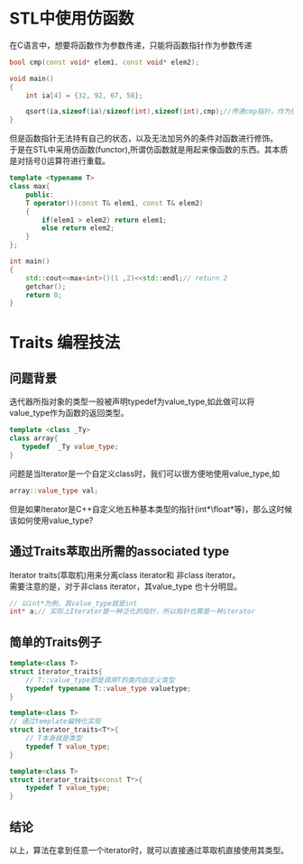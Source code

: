 # STL中使用仿函数
在C语言中，想要将函数作为参数传递，只能将函数指针作为参数传递
```C++
bool cmp(const void* elem1, const void* elem2);

void main()
{
    int ia[4] = {32, 92, 67, 58};

    qsort(ia,sizeof(ia)/sizeof(int),sizeof(int),cmp);//传递cmp指针，作为排序的策略
}
```
但是函数指针无法持有自己的状态，以及无法加另外的条件对函数进行修饰。  
于是在STL中采用仿函数(functor),所谓仿函数就是用起来像函数的东西。其本质是对括号()运算符进行重载。
```C++
template <typename T>
class max{
    public:
    T operator()(const T& elem1, const T& elem2)
    {
        if(elem1 > elem2) return elem1;
        else return elem2;
    }
};

int main()
{
    std::cout<<max<int>()(1 ,2)<<std::endl;// return 2
    getchar();
    return 0;
}
```
# Traits 编程技法
## 问题背景
迭代器所指对象的类型一般被声明typedef为value_type,如此做可以将value_type作为函数的返回类型。  
```C++
template <class _Ty>
class array{
   typedef  _Ty value_type;
}
```
问题是当Iterator是一个自定义class时，我们可以很方便地使用value_type,如
```C++
array::value_type val;
```
但是如果Iterator是C++自定义地五种基本类型的指针(int*\float*等)，那么这时候该如何使用value_type?

## 通过Traits萃取出所需的associated type
Iterator traits(萃取机)用来分离class iterator和 非class iterator。  
需要注意的是，对于非class iterator，其value_type 也十分明显。
```C++
// 以int*为例，其value_type就是int
int* a;// 实际上Iterator是一种泛化的指针，所以指针也算是一种iterator
```
## 简单的Traits例子
```C++
template<class T>
struct iterator_traits{
    // T::value_type即是调用T的类内自定义类型
    typedef typename T::value_type valuetype;
}

template<class T>
// 通过template偏特化实现
struct iterator_traits<T*>{
    // T本身就是类型
    typedef T value_type;
}

template<class T>
struct iterator_traits<const T*>{
    typedef T value_type;
}
```
## 结论
以上，算法在拿到任意一个iterator时，就可以直接通过萃取机直接使用其类型。

